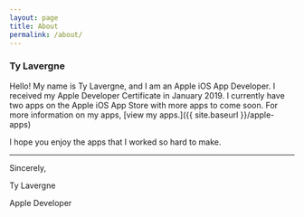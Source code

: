 ```yaml
---
layout: page
title: About
permalink: /about/
---
```


### Ty Lavergne

Hello! My name is Ty Lavergne, and I am an Apple iOS App Developer. I received my Apple Developer Certificate in January 2019. I currently have two apps on the Apple iOS App Store with more apps to come soon. For more information on my apps, [view my apps.]({{ site.baseurl }}/apple-apps)

I hope you enjoy the apps that I worked so hard to make.

-----------------

Sincerely,

Ty Lavergne

Apple Developer
